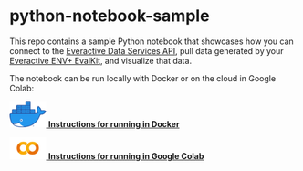 # python-notebook-sample

This repo contains a sample Python notebook that showcases how you can connect to the [Everactive Data Services API](https://docs.api.everactive.com/reference/data-services-api-overview), pull data generated by your [Everactive ENV+ EvalKit](https://everactive.com/product/environmental-evaluation-kit/), and visualize that data.

The notebook can be run locally with Docker or on the cloud in Google Colab:

<p>
    <a href="docs/how_to_run_in_docker.md">
        <img src="docs/images/community_logos/docker.png" width="64"/>
        <span><b>Instructions for running in Docker</b></span>
    </a>
</p>

<p>
    <a href="docs/how_to_run_in_colab.md">
        <img src="docs/images/community_logos/google_colab.png" width="64"/>
        <span><b>Instructions for running in Google Colab</b></span>
    </a>
</p>